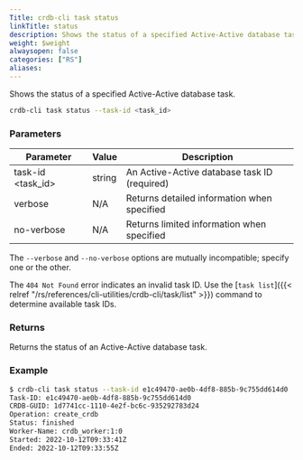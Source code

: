 ```yaml
---
Title: crdb-cli task status
linkTitle: status
description: Shows the status of a specified Active-Active database task.
weight: $weight
alwaysopen: false
categories: ["RS"]
aliases:
---
```


Shows the status of a specified Active-Active database task.

```sh
crdb-cli task status --task-id <task_id>
```

### Parameters

| Parameter           | Value  | Description                         |
|---------------------|--------|-------------------------------------|
| task-id \<task_id\>  | string | An Active-Active database task ID (required) |
| verbose              | N/A    | Returns detailed information when specified |
| no-verbose           | N/A    | Returns limited information when specified |

The `--verbose` and `--no-verbose` options are mutually incompatible; specify one or the other.

The `404 Not Found` error indicates an invalid task ID.  Use the [`task list`]({{< relref "/rs/references/cli-utilities/crdb-cli/task/list" >}}) command to determine available task IDs.

### Returns

Returns the status of an Active-Active database task.

### Example

```sh
$ crdb-cli task status --task-id e1c49470-ae0b-4df8-885b-9c755dd614d0
Task-ID: e1c49470-ae0b-4df8-885b-9c755dd614d0
CRDB-GUID: 1d7741cc-1110-4e2f-bc6c-935292783d24
Operation: create_crdb
Status: finished
Worker-Name: crdb_worker:1:0
Started: 2022-10-12T09:33:41Z
Ended: 2022-10-12T09:33:55Z
```
